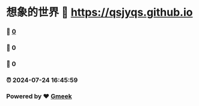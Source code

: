 # 想象的世界 :link: https://qsjyqs.github.io 
### :page_facing_up: [0](https://qsjyqs.github.io/tag.html) 
### :speech_balloon: 0 
### :hibiscus: 0 
### :alarm_clock: 2024-07-24 16:45:59 
### Powered by :heart: [Gmeek](https://github.com/Meekdai/Gmeek)
